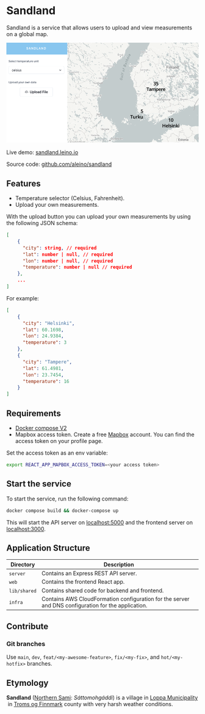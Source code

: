 # Sandland

Sandland is a service that allows users to upload and view measurements on a global map.

![Sandland live demo](/cover.png)

Live demo: [sandland.leino.io](https://sandland.leino.io)

Source code: [github.com/aleino/sandland](https://github.com/aleino/sandland)

## Features

- Temperature selector (Celsius, Fahrenheit).
- Upload your own measurements.

With the upload button you can upload your own measurements by using the following JSON schema:

```json
[
    {
      "city": string, // required
      "lat": number | null, // required
      "lon": number | null, // required
      "temperature": number | null // required
    },
    ...
]
```

For example:

```json
[
    {
      "city": "Helsinki",
      "lat": 60.1698,
      "lon": 24.9384,
      "temperature": 3
    },
    {
      "city": "Tampere",
      "lat": 61.4981,
      "lon": 23.7454,
      "temperature": 16
    }
]    
```

## Requirements

- [Docker compose V2](https://docs.docker.com/compose/)
- Mapbox access token. Create a free  [Mapbox](https://www.mapbox.com) account. You can find the access token on your profile page.

Set the access token as an env variable:

```sh
export REACT_APP_MAPBOX_ACCESS_TOKEN=<your access token>
```

## Start the service

To start the service, run the following command:

```sh
docker compose build && docker-compose up
```

This will start the API server on [localhost:5000](http://localhost:5000) and the frontend server on [localhost:3000](http://localhost:3000).

## Application Structure

| Directory | Description |
|---|---|
|`server` | Contains an Express REST API server. |
|`web`| Contains the frontend React app.|
| `lib/shared` | Contains shared code for backend and frontend. |
| `infra` | Contains AWS CloudFormation configuration for the server and DNS configuration for the application. |

## Contribute

### Git branches

Use `main`, `dev`, `feat/<my-awesome-feature>`, `fix/<my-fix>`, and `hot/<my-hotfix>` branches.

## Etymology

**Sandland** ([Northern Sami](https://www.wikiwand.com/en/Northern_Sami_language): *Sáttomohgáddi*) is a village in [Loppa Municipality](https://www.wikiwand.com/en/Loppa_Municipality)  in [Troms og Finnmark](https://www.wikiwand.com/en/Troms_og_Finnmark) county with very harsh weather conditions.
